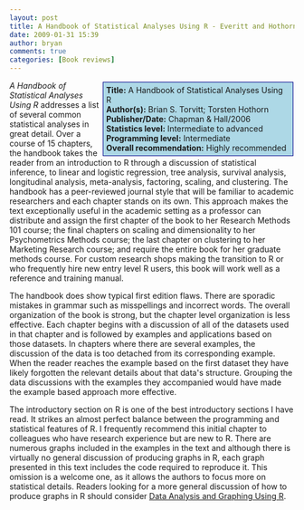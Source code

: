```yaml
---
layout: post
title: A Handbook of Statistical Analyses Using R - Everitt and Hothorn (2006)
date: 2009-01-31 15:39
author: bryan
comments: true
categories: [Book reviews]
---
```



<div style="float:right; background-color: lightblue; border: 1px solid darkblue; padding:5px; margin: 2px; width: 325px;"><strong>Title:</strong> A Handbook of Statistical Analyses Using R<br /><strong>Author(s):</strong> Brian S. Torvitt; Torsten Hothorn<br /><strong>Publisher/Date:</strong> Chapman & Hall/2006<br /><strong>Statistics level:</strong> Intermediate to advanced<br /><strong>Programming level:</strong> Intermediate <br /><strong>Overall recommendation:</strong>  Highly recommended</div>  <em>A Handbook of Statistical Analyses Using R</em> addresses a list of several common statistical analyses in great detail.  Over a course of 15 chapters, the handbook takes the reader from an introduction to R through a discussion of statistical inference, to linear and logistic regression, tree analysis, survival analysis, longitudinal analysis, meta-analysis, factoring, scaling, and clustering.  The handbook has a peer-reviewed journal style that will be familiar to academic researchers and each chapter stands on its own.  This approach makes the text exceptionally useful in the academic setting as a professor can distribute and assign the first chapter of the book to her Research Methods 101 course; the final chapters on scaling and dimensionality to her Psychometrics Methods course; the last chapter on clustering to her Marketing Research course; and require the entire book for her graduate methods course.  For custom research shops making the transition to R or who frequently hire new entry level R users, this book will work well as a reference and training manual.

The handbook does show typical first edition flaws.  There are sporadic mistakes in grammar such as misspellings and incorrect words.  The overall organization of the book is strong, but the chapter level organization is less effective.  Each chapter begins with a discussion of all of the datasets used in that chapter and is followed by examples and applications based on those datasets. In chapters where there are several examples, the discussion of the data is too detached from its corresponding example.  When the reader reaches the example based on the first dataset they have likely forgotten the relevant details about that data's structure.  Grouping the data discussions with the examples they accompanied would have made the example based approach more effective.
<!--more-->
The introductory section on R is one of the best introductory sections I have read.  It strikes an almost perfect balance between the programming and statistical features of R.  I frequently recommend this initial chapter to colleagues who have research experience but are new to R.  There are numerous graphs included in the examples in the text and although there is virtually no general discussion of producing graphs in R, each graph presented in this text includes the code required to reproduce it.  This omission is a welcome one, as it allows the authors to focus more on statistical details.  Readers looking for a more general discussion of how to produce graphs in R should consider <a href="http://www.programmingr.com/content/data-analysis-and-graphics-using-r-maindonald-and-braun-2003" title = "Data Analysis and Graphing Using R">Data Analysis and Graphing Using R</a>.



<br />
